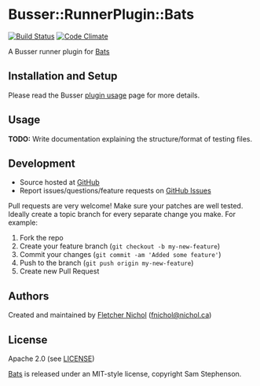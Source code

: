 # <a name="title"></a> Busser::RunnerPlugin::Bats

[![Build Status](https://travis-ci.org/test-kitchen/busser-bats.png?branch=master)](https://travis-ci.org/test-kitchen/busser-bats)
[![Code Climate](https://codeclimate.com/github/test-kitchen/busser-bats.png)](https://codeclimate.com/github/test-kitchen/busser-bats)

A Busser runner plugin for [Bats][bats_site]

## <a name="installation"></a> Installation and Setup

Please read the Busser [plugin usage][plugin_usage] page for more details.

## <a name="usage"></a> Usage

**TODO:** Write documentation explaining the structure/format of testing files.

## <a name="development"></a> Development

* Source hosted at [GitHub][repo]
* Report issues/questions/feature requests on [GitHub Issues][issues]

Pull requests are very welcome! Make sure your patches are well tested.
Ideally create a topic branch for every separate change you make. For
example:

1. Fork the repo
2. Create your feature branch (`git checkout -b my-new-feature`)
3. Commit your changes (`git commit -am 'Added some feature'`)
4. Push to the branch (`git push origin my-new-feature`)
5. Create new Pull Request

## <a name="authors"></a> Authors

Created and maintained by [Fletcher Nichol][author] (<fnichol@nichol.ca>)

## <a name="license"></a> License

Apache 2.0 (see [LICENSE][license])

[Bats][bats_site] is released under an MIT-style license, copyright Sam Stephenson.


[author]:           https://github.com/fnichol
[issues]:           https://github.com/fnichol/busser-bats/issues
[license]:          https://github.com/fnichol/busser-bats/blob/master/LICENSE
[repo]:             https://github.com/fnichol/busser-bats
[plugin_usage]:     http://docs.kitchen-ci.org/busser/plugin-usage

[bats_site]:  https://github.com/sstephenson/bats
